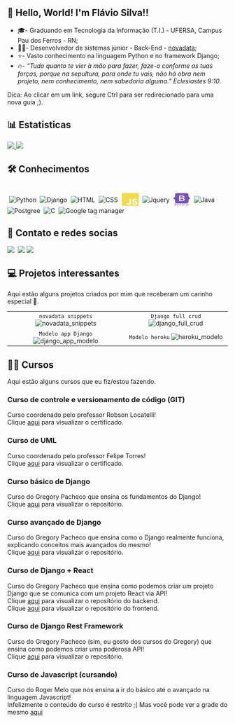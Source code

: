 ## 👨 Hello, World! I'm Flávio Silva!!

- 🎓- Graduando em Tecnologia da Informação (T.I.) - UFERSA, Campus Pau dos Ferros - RN;
- 🧑‍💻- Desenvolvedor de sistemas júnior - Back-End - <a href="https://github.com/TimeNovaData" target="_blank">novadata</a>;
- ⭐- Vasto conhecimento na linguagem Python e no framework Django;
- 🔥- _“Tudo quanto te vier à mão para fazer, faze-o conforme as tuas forças, porque na sepultura, para onde tu vais, não há obra nem projeto, nem conhecimento, nem sabedoria alguma.” Eclesiastes 9:10_.

Dica: Ao clicar em um link, segure Ctrl para ser redirecionado para uma nova guia ;).

## 📊 Estatisticas

<div>
  <a href="https://github.com/flaviotech">
    <img height="180em" src="https://github-readme-stats.vercel.app/api?username=flaviotech&show_icons=true&theme=chartreuse-dark&include_all_commits=true&count_private=true"/>
    <img height="180em" src="https://github-readme-stats.vercel.app/api/top-langs/?username=flaviotech&layout=compact&langs_count=7&count_private=true&theme=chartreuse-dark"/>
 </a>
</div>

## 🛠 Conhecimentos

<div style="display: inline_block"><br>
  <img align="center" alt="Python" height="30" width="40" src="https://icongr.am/devicon/python-original.svg">
  <img align="center" alt="Django" height="30" width="40" src="https://icongr.am/devicon/django-original.svg">
  <img align="center" alt="HTML" height="30" width="40" src="https://icongr.am/devicon/html5-original-wordmark.svg">
  <img align="center" alt="CSS" height="30" width="40" src="https://icongr.am/devicon/css3-original-wordmark.svg">
  <img align="center" alt="JS" height="30" width="40" src="https://raw.githubusercontent.com/devicons/devicon/master/icons/javascript/javascript-plain.svg">
  <img align="center" alt="Jquery" height="30" width="40" src="https://icongr.am/devicon/jquery-original-wordmark.svg">
  <img align="center" alt="Bootstrap" height="30" width="40" src="https://github.com/devicons/devicon/blob/master/icons/bootstrap/bootstrap-plain-wordmark.svg">
  <img align="center" alt="Java" height="30" width="40" src="https://icongr.am/devicon/java-original-wordmark.svg">
  <img align="center" alt="Postgree" height="30" width="40" src="https://icongr.am/devicon/postgresql-original-wordmark.svg">
  <img align="center" alt="C" height="30" width="30" src="https://img.icons8.com/color/452/c-programming.png">
  <img align="center" alt="Google tag manager" height="30" width="30" src="https://seeklogo.com/images/G/google-tag-manager-logo-B742352AFC-seeklogo.com.png">
</div>

## 📩 Contato e redes socias

<div>
  <a href="https://www.linkedin.com/in/fl%C3%A1vio-silva-490358211/" target="_blank"><img src="https://img.shields.io/badge/-LinkedIn-%230077B5?style=for-the-badge&logo=linkedin&logoColor=white" target="_blank"></a>
  <a href="https://instagram.com/flavio.nogueira.silva" target="_blank"><img src="https://img.shields.io/badge/-Instagram-%23E4405F?style=for-the-badge&logo=instagram&logoColor=white" target="_blank"></a>
 <a href="https://discord.com/channels/327861810768117763/799718637728170004" target="_blank"><img src="https://img.shields.io/badge/Discord-7289DA?style=for-the-badge&logo=discord&logoColor=white" target="_blank"></a>
</div>
  
## 💻 Projetos interessantes
Aqui estão alguns projetos criados por mim que receberam um carinho especial 💚.

|       |       |
| :---: | :---: |
| `novadata snippets` ![novadata_snippets]   | `Django full crud` ![django_full_crud]  |
| `Modelo app Django` ![django_app_modelo]   | `Modelo heroku` ![heroku_modelo]  |


[novadata_snippets]: https://github-readme-stats.vercel.app/api/pin/?username=TimeNovaData&repo=nova_data_snippets&theme=chartreuse-dark
[django_full_crud]: https://github-readme-stats.vercel.app/api/pin/?username=flaviotech&repo=django-full-crud&theme=chartreuse-dark
[django_app_modelo]: https://github-readme-stats.vercel.app/api/pin/?username=TimeNovaData&repo=django_app_modelo&theme=chartreuse-dark
[heroku_modelo]: https://github-readme-stats.vercel.app/api/pin/?username=TimeNovaData&repo=heroku_modelo&theme=chartreuse-dark
  
## 👨‍🎓 Cursos
Aqui estão alguns cursos que eu fiz/estou fazendo.

### Curso de controle e versionamento de código (GIT)
<div>
  Curso coordenado pelo professor Robson Locatelli! </br>
  Clique <a href="https://github.com/flaviotech/flaviotech/blob/main/certifiado_uml.pdf" target="_blank">aqui</a> para visualizar o certificado.
</div>

### Curso de UML
<div>
  Curso coordenado pelo professor Felipe Torres! </br>
  Clique <a href="https://github.com/flaviotech/flaviotech/blob/main/certifiado_uml.pdf" target="_blank">aqui</a> para visualizar o certificado.
</div>

### Curso básico de Django
<div>
  Curso do Gregory Pacheco que ensina os fundamentos do Django! </br>
  Clique <a href="https://github.com/flaviotech/django_curse" target="_blank">aqui</a> para visualizar o repositório.
</div>

### Curso avançado de Django
<div>
  Curso do Gregory Pacheco que ensina como o Django realmente funciona, explicando conceitos mais avançados do mesmo! </br>
  Clique <a href="https://github.com/flaviotech/advanced_django_curse" target="_blank">aqui</a> para visualizar o repositório.
</div>

### Curso de Django + React
<div>
  Curso do Gregory Pacheco que ensina como podemos criar um projeto Django que se comunica com um projeto React via API! </br>
  Clique <a href="https://github.com/flaviotech/django-react-backend" target="_blank">aqui</a> para visualizar o repositório do backend. </br>
  Clique <a href="https://github.com/flaviotech/django-react-frontend" target="_blank">aqui</a> para visualizar o repositório do frontend.
</div>

### Curso de Django Rest Framework
<div>
  Curso do Gregory Pacheco (sim, eu gosto dos cursos do Gregory) que ensina como podemos criar uma poderosa API! </br>
  Clique <a href="https://github.com/flaviotech/django_rest_framework" target="_blank">aqui</a> para visualizar o repositório.
</div>

### Curso de Javascript (cursando)
<div>
  Curso do Roger Melo que nos ensina a ir do básico até o avançado na linguagem Javascript! </br>
  Infelizmente o conteúdo do curso é restrito ;( Mas você pode ver a grade do mesmo <a href="https://app.nutror.com/v3/curso/a977a43d31cedcb6e7d064649ddd6c5436155aaf" target="_blank">aqui</a>
</div>
